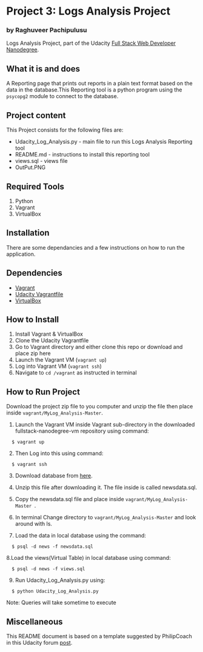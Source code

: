 # Project 3: Logs Analysis Project
### by Raghuveer Pachipulusu

Logs Analysis Project, part of the Udacity [Full Stack Web Developer
Nanodegree](https://www.udacity.com/course/full-stack-web-developer-nanodegree--nd004).

## What it is and does

A Reporting page that prints out reports in a plain text format based on the data in the database.This Reporting tool is a python program using the `psycopg2` module to connect to the database.

## Project content

This Project consists for the following files are:

* Udacity_Log_Analysis.py - main file to run this Logs Analysis Reporting tool
* README.md - instructions to install this reporting tool
* views.sql - views file
* OutPut.PNG

## Required Tools

1. Python
2. Vagrant
3. VirtualBox

## Installation

There are some dependancies and a few instructions on how to run the application.

## Dependencies

- [Vagrant](https://www.vagrantup.com/)
- [Udacity Vagrantfile](https://github.com/udacity/fullstack-nanodegree-vm)
- [VirtualBox](https://www.virtualbox.org/wiki/Downloads)

## How to Install
1. Install Vagrant & VirtualBox
2. Clone the Udacity Vagrantfile
3. Go to Vagrant directory and either clone this repo or download and place zip here
3. Launch the Vagrant VM (`vagrant up`)
4. Log into Vagrant VM (`vagrant ssh`)
5. Navigate to `cd /vagrant` as instructed in terminal

## How to Run Project

Download the project zip file to you computer and unzip the file then place inside `vagrant/MyLog_Analysis-Master`.

  1. Launch the Vagrant VM inside Vagrant sub-directory in the downloaded fullstack-nanodegree-vm repository using command:
  
  ```
    $ vagrant up
  ```
  2. Then Log into this using command:
  
  ```
    $ vagrant ssh
  ```
  3. Download database from [here](https://d17h27t6h515a5.cloudfront.net/topher/2016/August/57b5f748_newsdata/newsdata.zip).

  4. Unzip this file after downloading it. The file inside is called newsdata.sql.

  5. Copy the newsdata.sql file and place inside `vagrant/MyLog_Analysis-Master
`.

  6. In terminal Change directory to `vagrant/MyLog_Analysis-Master` and look around with ls.

  7. Load the data in local database using the command:

  ```
    $ psql -d news -f newsdata.sql
  ```
  8.Load the views(Virtual Table) in local database using command:
  
  ```
	$ psql -d news -f views.sql
  ```
  
   9. Run Udacity_Log_Analysis.py using:
  ```
    $ python Udacity_Log_Analysis.py
  ```
  Note: Queries will take sometime to execute 


## Miscellaneous

This README document is based on a template suggested by PhilipCoach in this
Udacity forum [post](https://discussions.udacity.com/t/readme-files-in-project-1/23524).
